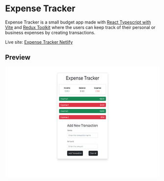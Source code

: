 # Expense Tracker

Expense Tracker is a small budget app made with [React Typescript with Vite](https://vitejs.dev/) and [Redux Toolkit](https://redux-toolkit.js.org/) where the users can keep track of their personal or business expenses by creating transactions.

Live site: [Expense Tracker Netlify](https://expense-tracker-app-react-ts.netlify.app)

## Preview

<img src="/expense-tracker.jpg" width="640" height="360"/>
